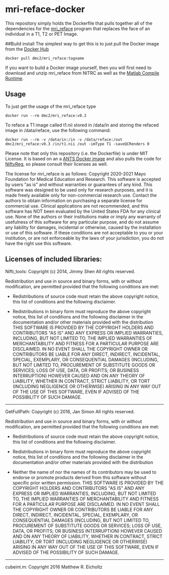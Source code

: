 # mri-reface-docker
This repository simply holds the Dockerfile that pulls together all of the dependencies for the [mri_reface](https://www.nitrc.org/projects/mri_reface) program that replaces the face of an individual in a T1, T2 or PET Image.

##Build install
The simplest way to get this is to just pull the Docker image from the [Docker Hub](https://hub.docker.com/repository/docker/dmc2/mri_reface/general)
```
docker pull dmc2/mri_reface:tagname
```

If you want to build a Docker image yourself, then you will first need to download and unzip mri_reface from NITRC as well as the [Matlab Compile Runtime](https://ssd.mathworks.com/supportfiles/downloads/R2018a/deployment_files/R2018a/installers/glnxa64/MCR_R2018a_glnxa64_installer.zip).

## Usage
To just get the usage of the mri_reface type
```
docker run --rm dmc2/mri_reface:v0.3
```

To reface a T1 image called t1.nii stored in /data/in and storing the refaced image in /data/reface, use the following command: 
```
docker run --rm -v /data/in:/in -v /data/reface:/out dmc2/mri_reface:v0.3 /in/t1.nii /out -imType T1 -saveQCRenders 0
```

Please note that only this repository (i.e. the Dockerfile) is under MIT License. It is based on an a [ANTS Docker image](https://hub.docker.com/layers/antsx/ants/v2.4.0/images/sha256-da66bbce391dcca460ecbb37c88b8f2a750566a4b4e0cd8dc66a0cfbd07afcd8?context=explore) and also pulls the code for [NiftyReg](https://github.com/KCL-BMEIS/niftyreg), so please consult their licenses as well. 

The license for mri_reface is as follows:
Copyright 2020-2021 Mayo Foundation for Medical Education and Research. This software is accepted by users "as is" and without warranties or guarantees of any kind. This software was designed to be used only for research purposes, and it is made freely available only for non-commercial research use. Contact the authors to obtain information on purchasing a separate license for commercial use. Clinical applications are not recommended, and this software has NOT been evaluated by the United States FDA for any clinical use. None of the authors or their institutions make or imply any warranty of usefulness of this software for any particular purpose, and do not assume any liability for damages, incidental or otherwise, caused by the installation or use of this software. If these conditions are not acceptable to you or your institution, or are not enforceable by the laws of your jurisdiction, you do not have the right use this software.

Licenses of included libraries:
---
Nifti_tools:
Copyright (c) 2014, Jimmy Shen
All rights reserved.

Redistribution and use in source and binary forms, with or without
modification, are permitted provided that the following conditions are met:

* Redistributions of source code must retain the above copyright notice, this
list of conditions and the following disclaimer.

* Redistributions in binary form must reproduce the above copyright notice,
this list of conditions and the following disclaimer in the documentation
and/or other materials provided with the distribution
THIS SOFTWARE IS PROVIDED BY THE COPYRIGHT HOLDERS AND CONTRIBUTORS "AS IS"
AND ANY EXPRESS OR IMPLIED WARRANTIES, INCLUDING, BUT NOT LIMITED TO, THE
IMPLIED WARRANTIES OF MERCHANTABILITY AND FITNESS FOR A PARTICULAR PURPOSE ARE
DISCLAIMED. IN NO EVENT SHALL THE COPYRIGHT OWNER OR CONTRIBUTORS BE LIABLE
FOR ANY DIRECT, INDIRECT, INCIDENTAL, SPECIAL, EXEMPLARY, OR CONSEQUENTIAL
DAMAGES (INCLUDING, BUT NOT LIMITED TO, PROCUREMENT OF SUBSTITUTE GOODS OR
SERVICES; LOSS OF USE, DATA, OR PROFITS; OR BUSINESS INTERRUPTION) HOWEVER
CAUSED AND ON ANY THEORY OF LIABILITY, WHETHER IN CONTRACT, STRICT LIABILITY,
OR TORT (INCLUDING NEGLIGENCE OR OTHERWISE) ARISING IN ANY WAY OUT OF THE USE
OF THIS SOFTWARE, EVEN IF ADVISED OF THE POSSIBILITY OF SUCH DAMAGE.
---
GetFullPath:
Copyright (c) 2016, Jan Simon
All rights reserved.

Redistribution and use in source and binary forms, with or without
modification, are permitted provided that the following conditions are met:

* Redistributions of source code must retain the above copyright notice, this
list of conditions and the following disclaimer.

* Redistributions in binary form must reproduce the above copyright notice,
this list of conditions and the following disclaimer in the documentation
and/or other materials provided with the distribution
* Neither the name of nor the names of its
contributors may be used to endorse or promote products derived from this
software without specific prior written permission.
THIS SOFTWARE IS PROVIDED BY THE COPYRIGHT HOLDERS AND CONTRIBUTORS "AS IS"
AND ANY EXPRESS OR IMPLIED WARRANTIES, INCLUDING, BUT NOT LIMITED TO, THE
IMPLIED WARRANTIES OF MERCHANTABILITY AND FITNESS FOR A PARTICULAR PURPOSE ARE
DISCLAIMED. IN NO EVENT SHALL THE COPYRIGHT OWNER OR CONTRIBUTORS BE LIABLE
FOR ANY DIRECT, INDIRECT, INCIDENTAL, SPECIAL, EXEMPLARY, OR CONSEQUENTIAL
DAMAGES (INCLUDING, BUT NOT LIMITED TO, PROCUREMENT OF SUBSTITUTE GOODS OR
SERVICES; LOSS OF USE, DATA, OR PROFITS; OR BUSINESS INTERRUPTION) HOWEVER
CAUSED AND ON ANY THEORY OF LIABILITY, WHETHER IN CONTRACT, STRICT LIABILITY,
OR TORT (INCLUDING NEGLIGENCE OR OTHERWISE) ARISING IN ANY WAY OUT OF THE USE
OF THIS SOFTWARE, EVEN IF ADVISED OF THE POSSIBILITY OF SUCH DAMAGE.

---
cubeint.m:
Copyright 2016 Matthew R. Eicholtz
